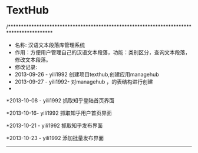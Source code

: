 TextHub
=======

/*****************************************************************************************
 * 名称: 汉语文本段落库管理系统
 * 作用：方便用户管理自己的汉语文本段落，功能：类别区分，查询文本段落，修改文本段落。
 * 修改记录:
 * 2013-09-26 - yili1992  创建项目texthub,创建应用managehub
 * 2013-09-27 - yili1992- 对managehub ，的表结构进行创建
 * 
 *2013-10-08 -  yili1992 抓取知乎登陆首页界面

 *2013-10-16-   yili1992 抓取知乎用户首页界面
 
 *2013-10-21 -  yili1992 抓取知乎发布界面
 
 *2013-10-23 -  yili1992 添加批量发布界面
 
 *******************************************************************************
 
 
 
